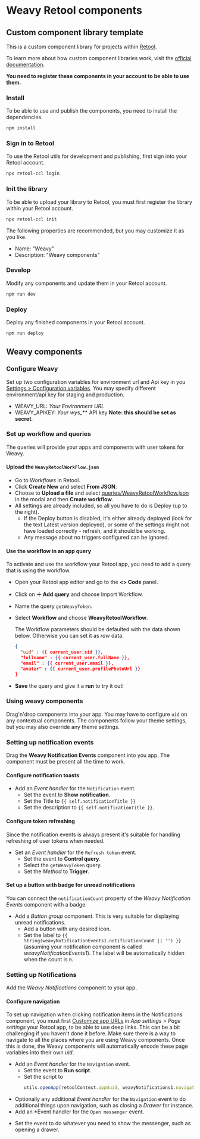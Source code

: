 # Weavy Retool components

## Custom component library template

This is a custom component library for projects within [Retool](https://www.retool.com).

To learn more about how custom component libraries work, visit the [official documentation](https://docs.retool.com/apps/web/guides/components/develop-custom-components/custom-components-beta).

**You need to register these components in your account to be able to use them.**

### Install

To be able to use and publish the components, you need to install the dependencies.

```bash
npm install
```

### Sign in to Retool

To use the Retool utils for development and publishing, first sign into your Retool account.

```bash
npx retool-ccl login
```

### Init the library

To be able to upload your library to Retool, you must first register the library within your Retool account.

```bash
npx retool-ccl init
```

The following properties are recommended, but you may customize it as you like.

- Name: "Weavy"
- Description: "Weavy components"

### Develop

Modify any components and update them in your Retool account.

```bash
npm run dev
```

### Deploy

Deploy any finished components in your Retool account.

```bash
npm run deploy
```

## Weavy components

### Configure Weavy

Set up two configuration variables for environment url and Api key in you [Settings > Configuration variables](https://docs.retool.com/org-users/guides/config-vars#create-configuration-variables). You may specify different environment/api key for staging and production.

- WEAVY_URL: *Your Environment URL*
- WEAVY_APIKEY: *Your wys_*** API key **Note: this should be set as secret**.

### Set up workflow and queries

The queries will provide your apps and components with user tokens for Weavy.

#### Upload the `WeavyRetoolWorkFlow.json`

- Go to *Workflows* in Retool.
- Click **Create New** and select **From JSON**.
- Choose to **Upload a file** and select [queries/WeavyRetoolWorkflow.json](./queries/WeavyRetoolWorkflow.json) in the modal and then **Create workflow**.
- All settings are already included, so all you have to do is Deploy (up to the right).
  - If the Deploy button is disabled, it's either already deployed (look for the text Latest version deployed), or some of the settings might not have loaded correctly - refresh, and it should be working.
  - Any message about no triggers configured can be ignored.

#### Use the workflow in an app query

To activate and use the workflow your Retool app, you need to add a query that is using the workflow.

- Open your Retool app editor and go to the **<> Code** panel.
- Click on **＋ Add query** and choose Import Workflow.
- Name the query `getWeavyToken`.
- Select **Workflow** and choose **WeavyRetoolWorkflow**.
  
  The Workflow parameters should be defaulted with the data shown below. Otherwise you can set it as *raw* data.

  ```json
  { 
    "uid" : {{ current_user.sid }}, 
    "fullname" : {{ current_user.fullName }}, 
    "email" : {{ current_user.email }}, 
    "avatar" : {{ current_user.profilePhotoUrl }}
  }
  ```

- **Save** the query and give it a **run** to try it out!

### Using weavy components

Drag'n'drop components into your app. You may have to configure `uid` on any contextual components. The components follow your theme settings, but you may also override any theme settings.

### Setting up notification events

Drag the **Weavy Notification Events** component into you app. The component must be present all the time to work.

#### Configure notification toasts

* Add an *Event handler* for the `Notification` event. 
  - Set the event to **Show notification**.
  - Set the Title to `{{ self.notificationTitle }}`
  - Set the description to `{{ self.notificationTitle }}`.

#### Configure token refreshing

Since the notification events is always present it's suitable for handling refreshing of user tokens when needed.

* Set an *Event handler* for the `Refresh token` event.
  - Set the event to **Control query**.
  - Select the `getWeavyToken` query.
  - Set the *Method* to **Trigger**.

#### Set up a button with badge for unread notifications

You can connect the `notificationCount` property of the *Weavy Notification Events* component with a badge.

* Add a *Button group* component. This is very suitable for displaying unread notifications.
  - Add a button with any desired icon.
  - Set the label to `{{ String(weavyNotificationEvents1.notificationCount || '') }}` (assuming your notification component is called *weavyNotificationEvents1*). The label will be automatically hidden when the count is `0`.

### Setting up Notifications

Add the *Weavy Notifications* component to your app.

#### Configure navigation

To set up navigation when clicking notification items in the Notifications component, you must first [Customize app URLs](https://docs.retool.com/apps/guides/customization/customize-app-urls) in *App settings* > *Page settings* your Retool app, to be able to use deep links. This can be a bit challenging if you haven't done it before. Make sure there is a way to navigate to all the places where you are using Weavy components. Once this is done, the Weavy components will automatically encode these page variables into their own *uid*.

* Add an *Event handler* for the `Navigation` event.
  - Set the event to **Run script**.
  - Set the script to
    ```js
    utils.openApp(retoolContext.appUuid, weavyNotifications1.navigationParams)
    ```
* Optionally any additional *Event handler* for the `Navigation` event to do additional things upon navigation, such as closing a *Drawer* for instance.
* Add an *Event handler for the `Open messenger` event.
 - Set the event to do whatever you need to show the messenger, such as opening a drawer.